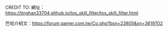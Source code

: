 CREDIT TO:
網址：https://tinghan33704.github.io/tos_skill_filter/tos_skill_filter.html

巴哈介紹文：https://forum.gamer.com.tw/Co.php?bsn=23805&sn=3619702
